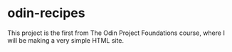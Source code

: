 # odin-recipes

This project is the first from The Odin Project Foundations course, where I will be making a very simple HTML site.
